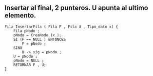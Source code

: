 ## Insertar al final, 2 punteros. U apunta al ultimo elemento.
~~~
Fila InsertarFila ( Fila F , Fila U , Tipo_dato x) {
	Fila pNodo ;
	pNodo = CreaNodo (x );
	SI (F == NULL ) ENTONCES
		F = pNodo ;
	SINO
		U -> sig = pNodo ;
	U = pNodo ;
	pNodo = NULL ;
	RETORNAR F , U;
}
~~~
